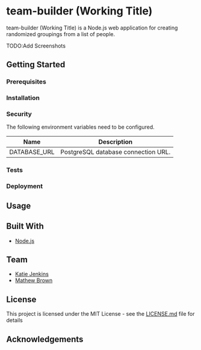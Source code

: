 # team-builder (Working Title)

team-builder (Working Title) is a Node.js web application for creating randomized groupings from a list of people.  

TODO:Add Screenshots

## Getting Started

### Prerequisites

### Installation

### Security

The following environment variables need to be configured.

|     Name     |             Description             |
| :----------: | :---------------------------------: |
| DATABASE_URL | PostgreSQL database connection URL. |



### Tests

### Deployment

## Usage

## Built With

- [Node.js](https://nodejs.org/)

## Team

- [Katie Jenkins](https://github.com/KatieAJenkins)
- [Mathew Brown](https://github.com/ghost-)

## License

This project is licensed under the MIT License - see the [LICENSE.md](LICENSE.md) file for details

## Acknowledgements
